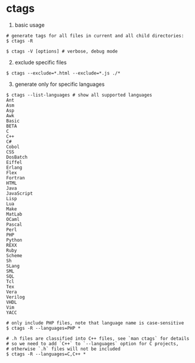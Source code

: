 ctags
============

1. basic usage
  ```shell
  # generate tags for all files in current and all child directories:
  $ ctags -R

  $ ctags -V [options] # verbose, debug mode
  ```

2. exclude specific files
  ```shell
  $ ctags --exclude=*.html --exclude=*.js ./*
  ```

3. generate only for specific languages
  ```shell
  $ ctags --list-languages # show all supported languages
  Ant
  Asm
  Asp
  Awk
  Basic
  BETA
  C
  C++
  C#
  Cobol
  CSS
  DosBatch
  Eiffel
  Erlang
  Flex
  Fortran
  HTML
  Java
  JavaScript
  Lisp
  Lua
  Make
  MatLab
  OCaml
  Pascal
  Perl
  PHP
  Python
  REXX
  Ruby
  Scheme
  Sh
  SLang
  SML
  SQL
  Tcl
  Tex
  Vera
  Verilog
  VHDL
  Vim
  YACC

  # only include PHP files, note that language name is case-sensitive
  $ ctags -R --languages=PHP *

  # .h files are classified into C++ files, see `man ctags` for details
  # so we need to add `C++` to `--languages` option for C projects,
  # otherwise `.h` files will not be included
  $ ctags -R --languages=C,C++ *
  ```
